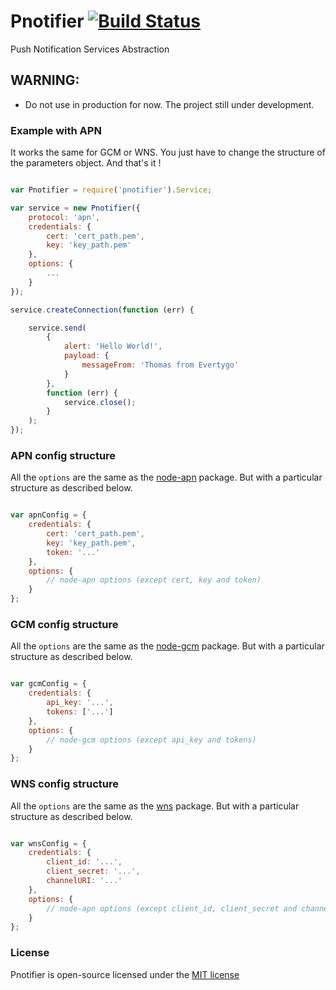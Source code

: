 # Pnotifier [![Build Status](https://travis-ci.org/evertygosas/pnotifier.svg?branch=master)](https://travis-ci.org/evertygosas/pnotifier)
Push Notification Services Abstraction

## WARNING:
- Do not use in production for now. The project still under development.

### Example with APN

It works the same for GCM or WNS. You just have to change the structure of the parameters object. And that's it !

```javascript

var Pnotifier = require('pnotifier').Service;

var service = new Pnotifier({
	protocol: 'apn',
	credentials: {
		cert: 'cert_path.pem',
		key: 'key_path.pem'
	},
	options: {
		...
	}
});

service.createConnection(function (err) {

	service.send(
		{
			alert: 'Hello World!',
			payload: {
				messageFrom: 'Thomas from Evertygo'
			}
		},
		function (err) {
			service.close();
		}
	);
});

```

### APN config structure

All the `options` are the same as the [node-apn](https://github.com/argon/node-apn) package.
But with a particular structure as described below.

``` javascript

var apnConfig = {
	credentials: {
		cert: 'cert_path.pem',
		key: 'key_path.pem',
		token: '...'
	},
	options: {
		// node-apn options (except cert, key and token)
	}
};

```

### GCM config structure

All the `options` are the same as the [node-gcm](https://github.com/ToothlessGear/node-gcm) package.
But with a particular structure as described below.

``` javascript

var gcmConfig = {
	credentials: {
		api_key: '...',
		tokens: ['...']
	},
	options: {
		// node-gcm options (except api_key and tokens)
	}
};

```


### WNS config structure

All the `options` are the same as the [wns](https://github.com/tjanczuk/wns) package.
But with a particular structure as described below.

``` javascript

var wnsConfig = {
	credentials: {
		client_id: '...',
		client_secret: '...',
		channelURI: '...'
	},
	options: {
		// node-apn options (except client_id, client_secret and channelURI)
	}
};

```

### License
Pnotifier is open-source licensed under the [MIT license](http://opensource.org/licenses/MIT)
